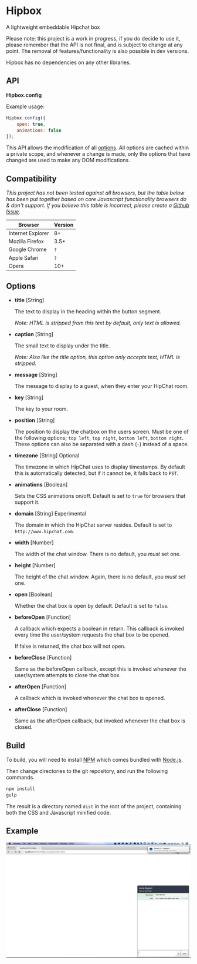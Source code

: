 Hipbox
======

A lightweight embeddable Hipchat box

Please note: this project is a work in progress, if you do decide to use it, please remember that the API is not final, and is subject to change at any point. The removal of features/functionality is also possible in dev versions.

Hipbox has no dependencies on any other libraries.

API
---

**Hipbox.config**

Example usage:

```javascript
Hipbox.config({
    open: true,
    animations: false
});
```

This API allows the modification of all [options](#options). All options are cached within a private scope, and whenever a change is made, only the options that have changed are used to make any DOM modifications.

Compatibility
---

*This project has not been tested against all browsers, but the table below has been put together based on core Javascript functionality browsers do & don't support. If you believe this table is incorrect, please create a [Github Issue](https://github.com/iampseudo/hipbox/issues).*

| Browser           | Version |
| ----------------- | ------- |
| Internet Explorer | 8+      |
| Mozilla Firefox   | 3.5+    |
| Google Chrome     | `?`     |
| Apple Safari      | `?`     |
| Opera             | 10+     |

Options
---

- **title** [String]

  The text to display in the heading within the button segment.

  *Note: HTML is stripped from this text by default, only text is allowed.*

- **caption** [String]

  The small text to display under the title.

  *Note: Also like the title option, this option only accepts text, HTML is stripped.*

- **message** [String]

  The message to display to a guest, when they enter your HipChat room.

- **key** [String]

  The key to your room.

- **position** [String]

  The position to display the chatbox on the users screen. Must be one of the following options; `top left`, `top right`, `bottom left`, `bottom right`. These options can also be separated with a dash (`-`) instead of a space.

- **timezone** [String] Optional

  The timezone in which HipChat uses to display timestamps. By default this is automatically detected, but if it cannot be, it falls back to `PST`.

- **animations** [Boolean]

  Sets the CSS animations on/off. Default is set to `true` for browsers that support it.

- **domain** [String] Experimental

  The domain in which the HipChat server resides. Default is set to `http://www.hipchat.com`.

- **width** [Number]

  The width of the chat window. There is no default, you *must* set one.

- **height** [Number]

  The height of the chat window. Again, there is no default, you *must* set one.

- **open** [Boolean]

  Whether the chat box is open by default. Default is set to `false`.

- **beforeOpen** [Function]

  A callback which expects a boolean in return. This callback is invoked every time the user/system requests the chat box to be opened.

  If false is returned, the chat box will not open.

- **beforeClose** [Function]

  Same as the beforeOpen callback, except this is invoked whenever the user/system attempts to close the chat box.

- **afterOpen** [Function]

  A callback which is invoked whenever the chat box is opened.

- **afterClose** [Function]

  Same as the afterOpen callback, but invoked whenever the chat box is closed.

Build
---

To build, you will need to install [NPM](https://www.npmjs.org/) which comes bundled with [Node.js](http://nodejs.org/download/).

Then change directories to the git repository, and run the following commands.

```bash
npm install
gulp
```

The result is a directory named `dist` in the root of the project, containing both the CSS and Javascript minified code.

Example
---

![Example Screenshot](https://raw.githubusercontent.com/iampseudo/hipbox/master/example/screenshot.png)